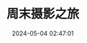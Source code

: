 ---
title: 周末摄影之旅
date: 2024-05-04 02:47:01
tags:
  - 摄影
  - 城市风光
  - travel
categories:
  - 生活
  - 摄影
cover: /img/default_cover_1.jpg
--- 